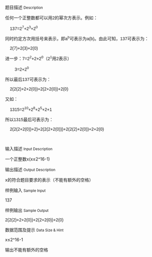 <div class="panel panel-default">
<div class="area-title">
<span>
题目描述
<small>Description</small>
</span></div>
<div class="panel-body">

<p style='font-family: "Lucida Grande", Verdana, "Bitstream Vera Sans", Arial, sans-serif;'><span style="">任何一个正整数都可以用2的幂次方表示。例如：</span></p><p style='font-family: "Lucida Grande", Verdana, "Bitstream Vera Sans", Arial, sans-serif;'><span style="">    137=2<sup>7</sup>+2<sup>3</sup>+2<sup>0</sup></span></p><p style='font-family: "Lucida Grande", Verdana, "Bitstream Vera Sans", Arial, sans-serif;'><span style="">同时约定方次用括号来表示，即a<sup>b</sup>可表示为a(b)。由此可知，137可表示为：</span></p><p style='font-family: "Lucida Grande", Verdana, "Bitstream Vera Sans", Arial, sans-serif;'><span style="">    2(7)+2(3)+2(0)</span></p><p style='font-family: "Lucida Grande", Verdana, "Bitstream Vera Sans", Arial, sans-serif;'><span style="">进一步：7=2<sup>2</sup>+2+2<sup>0</sup>（2<sup>1</sup>用2表示）</span></p><p style='font-family: "Lucida Grande", Verdana, "Bitstream Vera Sans", Arial, sans-serif;'><span style="">        3=2+2<sup>0</sup></span></p><p style='font-family: "Lucida Grande", Verdana, "Bitstream Vera Sans", Arial, sans-serif;'><span style="">所以最后137可表示为：</span></p><p style='font-family: "Lucida Grande", Verdana, "Bitstream Vera Sans", Arial, sans-serif;'><span style="">    2(2(2)+2+2(0))+2(2+2(0))+2(0)</span></p><p style='font-family: "Lucida Grande", Verdana, "Bitstream Vera Sans", Arial, sans-serif;'><span style="">又如：</span></p><p style='font-family: "Lucida Grande", Verdana, "Bitstream Vera Sans", Arial, sans-serif;'><span style="">    1315=2<sup>10</sup>+2<sup>8</sup>+2<sup>5</sup>+2+1</span></p><p style='font-family: "Lucida Grande", Verdana, "Bitstream Vera Sans", Arial, sans-serif;'><span style="">所以1315最后可表示为：</span></p><p style='font-family: "Lucida Grande", Verdana, "Bitstream Vera Sans", Arial, sans-serif;'><span style="">    2(2(2+2(0))+2)+2(2(2+2(0)))+2(2(2)+2(0))+2+2(0)</span></p><p><br></p>

</div>
</div>

<div class="panel panel-default">
<div class="area-title">
<span>
输入描述
<small>Input Description</small>
</span></div>
<div class="panel-body">
<p>一个正整数x(x≤2^16-1)</p>

</div>
</div>
<div  class="panel panel-default">
<div class="area-title">
<span>
输出描述
<small>Output Description</small>
</span></div>
<div class="panel-body">

<p>x的符合题目要求的表示（不能有额外的空格）</p>

</div>
</div>


<div class="panel panel-default">
<div class="area-title">
<span>
样例输入
<small>Sample Input</small>
</span></div>
<div class="panel-body">
<p>137<br></p>

</div>
</div>

<div class="panel panel-default">
<div class="area-title">
<span>
样例输出
<small>Sample Output</small>
</span></div>
<div class="panel-body">
<p><span style='font-family: "Lucida Grande", Verdana, "Bitstream Vera Sans", Arial, sans-serif;'>2(2(2)+2+2(0))+2(2+2(0))+2(0)</span></p>

</div>
</div>

<div class="panel panel-default">
<div class="area-title">
<span>
数据范围及提示
<small>Data Size & Hint</small>
</span></div>
<div class="panel-body">
<p>x≤2^16-1</p><p>输出不能有额外的空格</p>
</div>
</div>